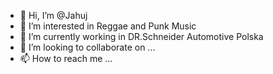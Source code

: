 - 👋 Hi, I’m @Jahuj
- 👀 I’m interested in Reggae and Punk Music
- 🌱 I’m currently working in DR.Schneider Automotive Polska
- 💞️ I’m looking to collaborate on ...
- 📫 How to reach me ...

<!---
Jahuj/Jahuj is a ✨ special ✨ repository because its `README.md` (this file) appears on your GitHub profile.
You can click the Preview link to take a look at your changes.
--->
